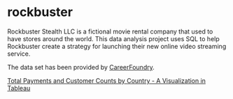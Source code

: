 # rockbuster
Rockbuster Stealth LLC is a fictional movie rental company that used to have stores around the world. This data analysis project uses SQL to help Rockbuster create a strategy for launching their new online video streaming service.

The data set has been provided by [CareerFoundry](https://careerfoundry.com/).

[Total Payments and Customer Counts by Country - A Visualization in Tableau](https://public.tableau.com/profile/denacoduri#!/vizhome/RockbusterProjectExample/map)
